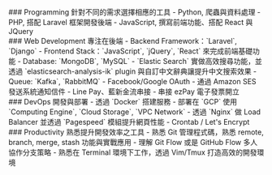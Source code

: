 <div class="skill" markdown="1">
### Programming
針對不同的需求選擇相應的工具
- Python, 爬蟲與資料處理
- PHP, 搭配 Laravel 框架開發後端
- JavaScript, 撰寫前端功能、搭配 React 與 JQuery
</div>

<div class="skill" markdown="1">
### Web Development
專注在後端
- Backend Framework：`Laravel`, `Django`
- Frontend Stack：`JavaScript`, `jQuery`, `React` 來完成前端基礎功能
- Database: `MongoDB`, `MySQL`
- `Elastic Search` 實做高效搜尋功能，並透過 `elasticsearch-analysis-ik` plugin 與自訂中文辭典讓提升中文搜索效果
- Queue: `Kafka`, `RabbitMQ`
- Facebook/Google OAuth
- 通過 Amazon SES 發送系統通知信件
- Line Pay、藍新金流串接
- 串接 ezPay 電子發票開立
</div>

<div class="skill" markdown="1">
### DevOps
開發與部署
- 透過 `Docker` 搭建服務
- 部署在 `GCP` 使用 `Computing Engine`, `Cloud Storage`, `VPC Network`
- 透過 `Nginx` 做 Load Balancer 並透過 `Pagespeed` 模組提升網頁性能
- Crontab / Let's Encrypt
</div>


<div class="skill" markdown="1">
### Productivity
熟悉提升開發效率之工具
- 熟悉 Git 管理程式碼，熟悉 remote, branch, merge, stash 功能與實戰應用
- 理解 Git Flow 或是 GitHub Flow 多人協作分支策略
- 熟悉在 Terminal 環境下工作，透過 Vim/Tmux 打造高效的開發環境
</div>
